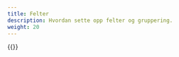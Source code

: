 ```yaml
---
title: Felter
description: Hvordan sette opp felter og gruppering.
weight: 20
---
```


{{<children />}}
